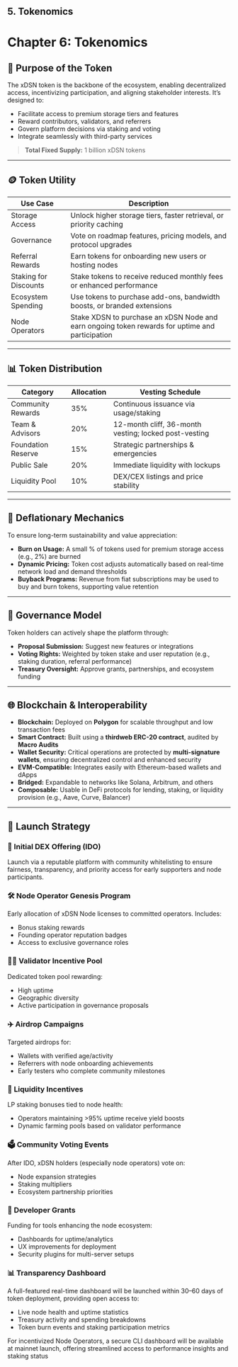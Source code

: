 ## 5. Tokenomics

# Chapter 6: Tokenomics

## 🎯 Purpose of the Token

The xDSN token is the backbone of the ecosystem, enabling decentralized access, incentivizing participation, and aligning stakeholder interests. It’s designed to:

- Facilitate access to premium storage tiers and features
- Reward contributors, validators, and referrers
- Govern platform decisions via staking and voting
- Integrate seamlessly with third-party services

> **Total Fixed Supply:** 1 billion xDSN tokens

---

## 🪙 Token Utility

| Use Case              | Description                                                                                     |
| --------------------- | ----------------------------------------------------------------------------------------------- |
| Storage Access        | Unlock higher storage tiers, faster retrieval, or priority caching                              |
| Governance            | Vote on roadmap features, pricing models, and protocol upgrades                                 |
| Referral Rewards      | Earn tokens for onboarding new users or hosting nodes                                           |
| Staking for Discounts | Stake tokens to receive reduced monthly fees or enhanced performance                            |
| Ecosystem Spending    | Use tokens to purchase add-ons, bandwidth boosts, or branded extensions                         |
| Node Operators        | Stake XDSN to purchase an xDSN Node and earn ongoing token rewards for uptime and participation |

---

## 📊 Token Distribution

| Category           | Allocation | Vesting Schedule                                      |
| ------------------ | ---------- | ----------------------------------------------------- |
| Community Rewards  | 35%        | Continuous issuance via usage/staking                 |
| Team & Advisors    | 20%        | 12-month cliff, 36-month vesting; locked post-vesting |
| Foundation Reserve | 15%        | Strategic partnerships & emergencies                  |
| Public Sale        | 20%        | Immediate liquidity with lockups                      |
| Liquidity Pool     | 10%        | DEX/CEX listings and price stability                  |

---

## 🔐 Deflationary Mechanics

To ensure long-term sustainability and value appreciation:

- **Burn on Usage:** A small % of tokens used for premium storage access (e.g., 2%) are burned
- **Dynamic Pricing:** Token cost adjusts automatically based on real-time network load and demand thresholds
- **Buyback Programs:** Revenue from fiat subscriptions may be used to buy and burn tokens, supporting value retention

---

## 🧠 Governance Model

Token holders can actively shape the platform through:

- **Proposal Submission:** Suggest new features or integrations
- **Voting Rights:** Weighted by token stake and user reputation (e.g., staking duration, referral performance)
- **Treasury Oversight:** Approve grants, partnerships, and ecosystem funding

---

## 🌐 Blockchain & Interoperability

- **Blockchain:** Deployed on **Polygon** for scalable throughput and low transaction fees
- **Smart Contract:** Built using a **thirdweb ERC-20 contract**, audited by **Macro Audits**
- **Wallet Security:** Critical operations are protected by **multi-signature wallets**, ensuring decentralized control and enhanced security
- **EVM-Compatible:** Integrates easily with Ethereum-based wallets and dApps
- **Bridged:** Expandable to networks like Solana, Arbitrum, and others
- **Composable:** Usable in DeFi protocols for lending, staking, or liquidity provision (e.g., Aave, Curve, Balancer)

---

## 🚀 Launch Strategy

### 🎯 Initial DEX Offering (IDO)

Launch via a reputable platform with community whitelisting to ensure fairness, transparency, and priority access for early supporters and node participants.

### 🛠️ Node Operator Genesis Program

Early allocation of xDSN Node licenses to committed operators. Includes:

- Bonus staking rewards
- Founding operator reputation badges
- Access to exclusive governance roles

### 🧑‍💻 Validator Incentive Pool

Dedicated token pool rewarding:

- High uptime
- Geographic diversity
- Active participation in governance proposals

### ✈️ Airdrop Campaigns

Targeted airdrops for:

- Wallets with verified age/activity
- Referrers with node onboarding achievements
- Early testers who complete community milestones

### 🌊 Liquidity Incentives

LP staking bonuses tied to node health:

- Operators maintaining >95% uptime receive yield boosts
- Dynamic farming pools based on validator performance

### 🗳️ Community Voting Events

After IDO, xDSN holders (especially node operators) vote on:

- Node expansion strategies
- Staking multipliers
- Ecosystem partnership priorities

### 💼 Developer Grants

Funding for tools enhancing the node ecosystem:

- Dashboards for uptime/analytics
- UX improvements for deployment
- Security plugins for multi-server setups

### 📊 Transparency Dashboard

A full-featured real-time dashboard will be launched within 30–60 days of token deployment, providing open access to:

- Live node health and uptime statistics
- Treasury activity and spending breakdowns
- Token burn events and staking participation metrics

For incentivized Node Operators, a secure CLI dashboard will be available at mainnet launch, offering streamlined access to performance insights and staking status
